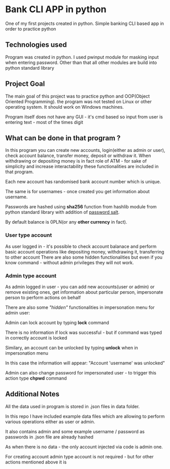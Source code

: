 # Bank CLI APP in python
One of my first projects created in python. Simple banking CLI based app in order to practice python

## Technologies used
Program was created in python. I used pwinput module for masking input when entering password. Other than that all other modules are build into python standard library

## Project Goal
The main goal of this project was to practice python and  OOP(Object Oriented Programming). the program was not tested on Linux or other operating system. It should work on Windows machines.

Program itself does not have any GUI - it's cmd based so input from user is entering text - most of the times digit

## What can be done in that program ?

In this program you can create new accounts, login(either as admin or user), check account balance, transfer money, deposit or withdraw it.
When withdrawing or depositing money is in fact role of ATM - for sake of simplicity and increase interactability  these functionalities are included in that program.

Each new account has randomised bank account number which is unique.

The same is for usernames - once created you get information about username.

Passwords are hashed using **sha256** function from hashlib module from python standard library  with addition of [password salt](https://en.wikipedia.org/wiki/Salt_(cryptography)).

By default balance is 0PLN(or any **other currency**  in fact).

### User type account ###
As user logged in - it's possible to check account balanace and perform basic account operations like depositing money, withdrawing it, transferring to other account
There are also some hidden functionalities but even if you know command - without admin privileges they will not work.


### Admin type account ###
As admin logged in user - you can add new accounts(user or admin) or remove existing ones, get information about particular person, impersonate person to perform actions on behalf

There are also some *"hidden"* functionalities in impersonation menu for admin user:

Admin can lock account by typing **lock** command

There is no information if lock was successful - but if command was typed in correctly account is locked

Similary, an account can be unlocked by typing **unlock** when in impersonation menu

In this case the information will appear: "Account 'username' was unlocked"

Admin can also change password for impersonated user - to trigger this action type **chpwd** command

## Additional Notes ##
All the data used in program is stored in .json files in data folder.

In this repo I have included example data files which are allowing to perform various operations either as user or admin.

It also contains admin and some  example username / password as passwords in .json file are already hashed

As when there is no data - the only account injected via code is admin one.

For creating account admin type account is not required - but for other actions mentioned above it is









